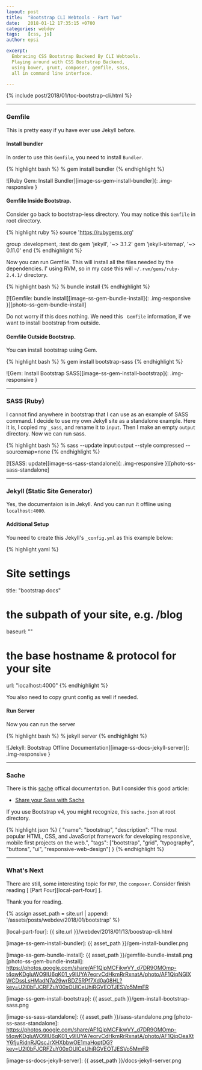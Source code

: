 ```yaml
---
layout: post
title:  "Bootstrap CLI Webtools - Part Two"
date:   2018-01-12 17:35:15 +0700
categories: webdev
tags:   [css, js]
author: epsi

excerpt:
  Embracing CSS Bootstrap Backend By CLI Webtools.
  Playing around with CSS Bootstrap Backend,
  using bower, grunt, composer, gemfile, sass,
  all in command line interface.

---
```


{% include post/2018/01/toc-bootstrap-cli.html %}

-- -- --

### Gemfile

This is pretty easy if yu have ever use Jekyll before.

#### Install bundler

In order to use this <code>Gemfile</code>,
you need to install <code>Bundler</code>.

{% highlight bash %}
% gem install bundler
{% endhighlight %}

![Ruby Gem: Install Bundler][image-ss-gem-install-bundler]{: .img-responsive }

#### Gemfile Inside Bootstrap.

Consider go back to bootstrap-less directory.
You may notice this <code>Gemfile</code> in root directory.

{% highlight ruby %}
source 'https://rubygems.org'

group :development, :test do
  gem 'jekyll', '~> 3.1.2'
  gem 'jekyll-sitemap', '~> 0.11.0'
end
{% endhighlight %}

Now you can run Gemfile.
This will install all the files needed by the dependencies.
I' using RVM, so in my case this will <code>~/.rvm/gems/ruby-2.4.1/</code> directory.

{% highlight bash %}
% bundle install
{% endhighlight %}

[![Gemfile: bundle install][image-ss-gem-bundle-install]{: .img-responsive }][photo-ss-gem-bundle-install]

Do not worry if this does nothing. 
We need this <code> Gemfile</code> information,
if we want to install bootstrap from outside.

#### Gemfile Outside Bootstrap.

You can install bootstrap using Gem.

{% highlight bash %}
% gem install bootstrap-sass
{% endhighlight %}

![Gem: Install Bootstrap SASS][image-ss-gem-install-bootstrap]{: .img-responsive }

-- -- --

### SASS (Ruby)

I cannot find anywhere in bootstrap that I can use as an example of SASS command.
I decide to use my own Jekyll site as a standalone example.
Here it is, I copied my <code>_sass</code>,
and rename it to <code>input</code>.
Then I make an empty <code>output</code> directory.
Now we can run sass.

{% highlight bash %}
% sass --update input:output  --style compressed --sourcemap=none
{% endhighlight %}

[![SASS: update][image-ss-sass-standalone]{: .img-responsive }][photo-ss-sass-standalone]

-- -- --

### Jekyll (Static Site Generator)

Yes, the documentaion is in Jekyll. 
And you can run it offline using <code>localhost:4000</code>.

#### Additional Setup

You need to create this Jekyll's <code>_config.yml</code> as this example below:

{% highlight yaml %}
# Site settings
title: "bootstrap docs"

# the subpath of your site, e.g. /blog
baseurl: "" 

# the base hostname & protocol for your site
url: "localhost:4000" 
{% endhighlight %}

You also need to copy grunt config as well if needed.

#### Run Server

Now you can run the server

{% highlight bash %}
% jekyll server
{% endhighlight %}

![Jekyll: Bootstrap Offline Documentation][image-ss-docs-jekyll-server]{: .img-responsive }

-- -- --

### Sache

There is this [sache](http://www.sache.in/) offical documentation.
But I consider this good article:

* [Share your Sass with Sache](http://thesassway.com/intermediate/share-your-sass-with-sache-a-quick-guide)

If you use Bootstrap v4, you might recognize,
this <code>sache.json</code> at root directory.

{% highlight json %}
{
  "name": "bootstrap",
  "description": "The most popular HTML, CSS, and JavaScript framework for developing responsive, mobile first projects on the web.",
  "tags": ["bootstrap", "grid", "typography", "buttons", "ui", "responsive-web-design"]
}
{% endhighlight %}



-- -- --

### What's Next

There are still, some interesting topic for <code>PHP</code>,
the <code>composer</code>.
Consider finish reading [ [Part Four][local-part-four] ].

Thank you for reading.

[//]: <> ( -- -- -- links below -- -- -- )

{% assign asset_path = site.url | append: '/assets/posts/webdev/2018/01/bootstrap' %}

[local-part-four]:		{{ site.url }}/webdev/2018/01/13/boostrap-cli.html

[image-ss-gem-install-bundler]: {{ asset_path }}/gem-install-bundler.png

[image-ss-gem-bundle-install]: {{ asset_path }}/gemfile-bundle-install.png
[photo-ss-gem-bundle-install]: https://photos.google.com/share/AF1QipMCFikwVY_d7DR9OMOmp-t4qwKDgluWO9lU6qK01_y9IUYA7eorvCdHkmRrRxnatA/photo/AF1QipNGlXWCDssLsHMadN7a29wrBDZ5RPf7Xd0a08HL?key=U2l0bFJCRFZuY00xOUlCeUhiRGVEOTJESVo5MmFR

[image-ss-gem-install-bootstrap]: {{ asset_path }}/gem-install-bootstrap-sass.png

[image-ss-sass-standalone]: {{ asset_path }}/sass-standalone.png
[photo-ss-sass-standalone]: https://photos.google.com/share/AF1QipMCFikwVY_d7DR9OMOmp-t4qwKDgluWO9lU6qK01_y9IUYA7eorvCdHkmRrRxnatA/photo/AF1QipOeaXtY6fjuRidnRJQscJrXHXbbwOE1maHoptDG?key=U2l0bFJCRFZuY00xOUlCeUhiRGVEOTJESVo5MmFR

[image-ss-docs-jekyll-server]: {{ asset_path }}/docs-jekyll-server.png
